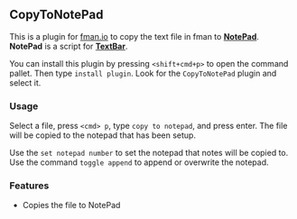 ## CopyToNotePad 

This is a plugin for [fman.io](https://fman.io) to copy the text file in fman to **[NotePad](https://github.com/raguay/TextBarScripts)**. **NotePad** is a script for **[TextBar](http://richsomerfield.com/apps/textbar/)**.


You can install this plugin by pressing `<shift+cmd+p>` to open the command pallet. Then type `install plugin`. Look for the `CopyToNotePad` plugin and select it.

### Usage

Select a file, press `<cmd> p`, type `copy to notepad`, and press enter. The file will be copied to the notepad that has been setup.

Use the `set notepad number` to set the notepad that notes will be copied to. Use the command `toggle append` to append or overwrite the notepad.

### Features

- Copies the file to NotePad